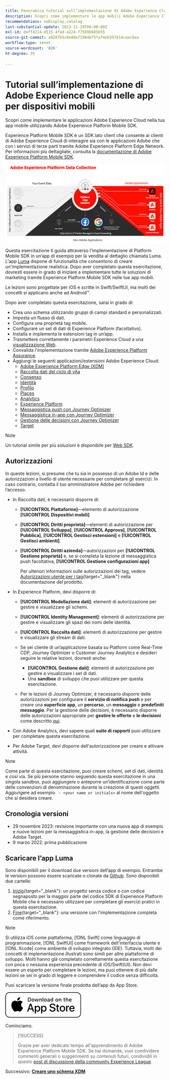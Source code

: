 ```yaml
---
title: Panoramica tutorial sull’implementazione di Adobe Experience Cloud nelle app per dispositivi mobili
description: Scopri come implementare le app mobili Adobe Experience Cloud. Questa esercitazione ti guida attraverso un’implementazione delle applicazioni Experience Cloud in un’app Swift di esempio.
recommendations: noDisplay,catalog
last-substantial-update: 2023-11-29T00:00:00Z
exl-id: daff4214-d515-4fad-a224-f7589b685b55
source-git-commit: a928fb5c8e48e71984b75faf4eb397814caac6aa
workflow-type: tm+mt
source-wordcount: '826'
ht-degree: 3%

---
```


# Tutorial sull’implementazione di Adobe Experience Cloud nelle app per dispositivi mobili

Scopri come implementare le applicazioni Adobe Experience Cloud nella tua app mobile utilizzando Adobe Experience Platform Mobile SDK.

Experience Platform Mobile SDK è un SDK lato client che consente ai clienti di Adobe Experience Cloud di interagire sia con le applicazioni Adobe che con i servizi di terze parti tramite Adobe Experience Platform Edge Network. Per informazioni più dettagliate, consulta la [documentazione di Adobe Experience Platform Mobile SDK](https://developer.adobe.com/client-sdks/home/).

![Architettura](assets/architecture.png)


Questa esercitazione ti guida attraverso l’implementazione di Platform Mobile SDK in un’app di esempio per la vendita al dettaglio chiamata Luma. L&#39;app [Luma](https://github.com/Adobe-Marketing-Cloud/Luma-iOS-Mobile-App) dispone di funzionalità che consentono di creare un&#39;implementazione realistica. Dopo aver completato questa esercitazione, dovresti essere in grado di iniziare a implementare tutte le soluzioni di marketing tramite Experience Platform Mobile SDK nelle tue app mobili.

Le lezioni sono progettate per iOS e scritte in Swift/SwiftUI, ma molti dei concetti si applicano anche ad Android™.

Dopo aver completato questa esercitazione, sarai in grado di:

* Crea uno schema utilizzando gruppi di campi standard e personalizzati.
* Imposta un flusso di dati.
* Configura una proprietà tag mobile.
* Configurare un set di dati di Experience Platform (facoltativo).
* Installa e implementa le estensioni tag in un’app.
* Trasmettere correttamente i parametri Experience Cloud a una [visualizzazione Web](web-views.md).
* Convalida l&#39;implementazione tramite [Adobe Experience Platform Assurance](assurance.md).
* Aggiungi le seguenti applicazioni/estensioni Adobe Experience Cloud:
   * [Adobe Experience Platform Edge (XDM)](events.md)
   * [Raccolta dati del ciclo di vita](lifecycle-data.md)
   * [Consenso](consent.md)
   * [Identità](identity.md)
   * [Profilo](profile.md)
   * [Places](places.md)
   * [Analytics](analytics.md)
   * [Experience Platform](platform.md)
   * [Messaggistica push con Journey Optimizer](journey-optimizer-push.md)
   * [Messaggistica in-app con Journey Optimizer](journey-optimizer-inapp.md)
   * [Gestione delle decisioni con Journey Optimizer](journey-optimizer-offers.md)
   * [Target](target.md)


>[!NOTE]
>
>Un tutorial simile per più soluzioni è disponibile per [Web SDK](../tutorial-web-sdk/overview.md).

## Autorizzazioni

In queste lezioni, si presume che tu sia in possesso di un Adobe Id e delle autorizzazioni a livello di utente necessarie per completare gli esercizi. In caso contrario, contatta il tuo amministratore Adobe per richiedere l’accesso.

* In Raccolta dati, è necessario disporre di:
   * **[!UICONTROL Piattaforme]**—elemento di autorizzazione **[!UICONTROL Dispositivi mobili]**
   * **[!UICONTROL Diritti proprietà]**—elementi di autorizzazione per **[!UICONTROL Sviluppa]**, **[!UICONTROL Approva]**, **[!UICONTROL Pubblica]**, **[!UICONTROL Gestisci estensioni]** e **[!UICONTROL Gestisci ambienti]**.
   * **[!UICONTROL Diritti azienda]**—autorizzazioni per **[!UICONTROL Gestione proprietà]** e, se si completa la lezione di messaggistica push facoltativa, **[!UICONTROL Gestione configurazioni app]**

     Per ulteriori informazioni sulle autorizzazioni dei tag, vedere [Autorizzazioni utente per i tag](https://experienceleague.adobe.com/docs/experience-platform/tags/admin/user-permissions.html?lang=it){target="_blank"} nella documentazione del prodotto.
* In Experience Platform, devi disporre di:
   * **[!UICONTROL Modellazione dati]**: elementi di autorizzazione per gestire e visualizzare gli schemi.
   * **[!UICONTROL Identity Management]**: elementi di autorizzazione per gestire e visualizzare gli spazi dei nomi delle identità.
   * **[!UICONTROL Raccolta dati]**: elementi di autorizzazione per gestire e visualizzare gli stream di dati.

   * Se sei cliente di un’applicazione basata su Platform come Real-Time CDP, Journey Optimizer o Customer Journey Analytics e desideri seguire le relative lezioni, dovresti anche:
      * **[!UICONTROL Gestione dati]**: elementi di autorizzazione per gestire e visualizzare i set di dati.
      * Una **sandbox** di sviluppo che puoi utilizzare per questa esercitazione.

   * Per le lezioni di Journey Optimizer, è necessario disporre delle autorizzazioni per configurare il **servizio di notifica push** e per creare una **superficie app**, un **percorso**, un **messaggio** e **predefiniti messaggio**. Per la gestione delle decisioni, è necessario disporre delle autorizzazioni appropriate per **gestire le offerte** e **le decisioni** come descritto [qui](https://experienceleague.adobe.com/docs/journey-optimizer/using/access-control/privacy/high-low-permissions.html?lang=en#decisions-permissions).

* Con Adobe Analytics, devi sapere quali **suite di rapporti** puoi utilizzare per completare questa esercitazione.

* Per Adobe Target, devi disporre dell&#39;autorizzazione per creare e attivare attività.


>[!NOTE]
>
>Come parte di questa esercitazione, puoi creare schemi, set di dati, identità e così via. Se più persone stanno seguendo questa esercitazione in una singola sandbox, puoi aggiungere o anteporre un’identificazione come parte delle convenzioni di denominazione durante la creazione di questi oggetti. Aggiungere ad esempio ` - <your name or initials>` al nome dell&#39;oggetto che si desidera creare.

## Cronologia versioni

* 29 novembre 2023: revisione importante con una nuova app di esempio e nuove lezioni per la messaggistica in-app, la gestione delle decisioni e Adobe Target.
* 9 marzo 2022: prima pubblicazione

## Scaricare l’app Luma

Sono disponibili per il download due versioni dell’app di esempio. Entrambe le versioni possono essere scaricate o clonate da [Github](https://github.com/Adobe-Marketing-Cloud/Luma-iOS-Mobile-App). Sono disponibili due cartelle:


1. [Inizio](https://github.com/Adobe-Marketing-Cloud/Luma-iOS-Mobile-App){target="_blank"}: un progetto senza codice o con codice segnaposto per la maggior parte del codice SDK di Experience Platform Mobile che è necessario utilizzare per completare gli esercizi pratici in questa esercitazione.
1. [Fine](https://github.com/Adobe-Marketing-Cloud/Luma-iOS-Mobile-App){target="_blank"}: una versione con l&#39;implementazione completa come riferimento.

>[!NOTE]
>
>Si utilizza iOS come piattaforma, [!DNL Swift] come linguaggio di programmazione, [!DNL SwiftUI] come framework dell&#39;interfaccia utente e [!DNL Xcode] come ambiente di sviluppo integrato (IDE). Tuttavia, molti dei concetti di implementazione illustrati sono simili per altre piattaforme di sviluppo. Molti hanno già completato correttamente questa esercitazione con poca o nessuna esperienza precedente di iOS/Swift(UI). Non devi essere un esperto per completare le lezioni, ma puoi ottenere di più dalle lezioni se sei in grado di leggere e comprendere il codice senza difficoltà.


Puoi scaricare la versione finale prodotta dell’app da App Store.

[![Scarica](assets/download-app.svg)](https://apps.apple.com/us/app/luma-app/id6466588487)


Cominciamo.

>[!SUCCESS]
>
>Grazie per aver dedicato tempo all&#39;apprendimento di Adobe Experience Platform Mobile SDK. Se hai domande, vuoi condividere commenti generali o suggerimenti su contenuti futuri, condividili in questo [post di discussione della community Experience League](https://experienceleaguecommunities.adobe.com/t5/adobe-experience-platform-data/tutorial-discussion-implement-adobe-experience-cloud-in-mobile/td-p/443796).

Successivo: **[Creare uno schema XDM](create-schema.md)**

